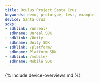 ```yaml
---
title: Oculus Project Santa Cruz
keywords: demo, prototype, test, example
device: Santa Cruz
sdks:
- sdklink: /unreal/
  sdkname: Unreal SDK
- sdklink: /Unity
  sdkname: Unity SDK
- sdklink: /platform/
  sdkname: Platform SDK
- sdklink: /mobile/
  sdkname: Mobile SDK
---
```

{% include device-overviews.md %}
